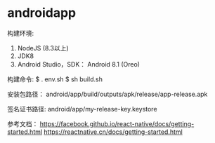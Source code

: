 # androidapp

构建环境:
1. NodeJS (8.3以上)
2. JDK8
3. Android Studio，SDK： Android 8.1 (Oreo)

构建命令:
$ . env.sh
$ sh build.sh

安装包路径：
android/app/build/outputs/apk/release/app-release.apk

签名证书路径:
android/app/my-release-key.keystore

参考文档：
https://facebook.github.io/react-native/docs/getting-started.html
https://reactnative.cn/docs/getting-started.html
